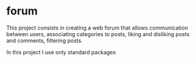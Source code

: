 # forum
This project consists in creating a web forum that allows communication between users, associating categories to posts, liking and disliking posts and comments, filtering posts.

In this project I use only standard packages
